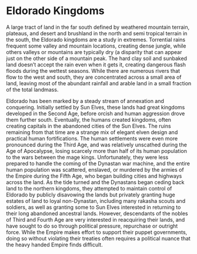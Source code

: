 # Eldorado Kingdoms

A large tract of land in the far south defined by weathered mountain terrain, plateaus, and desert and brushland in the north and semi tropical terrain in the south, the Eldorado kingdoms are a study in extremes. Torrential rains frequent some valley and mountain locations, creating dense jungle, while others valleys or mountains are typically dry (a disparity that can appear just on the other side of a mountain peak. The hard clay soil and sunbaked land doesn’t accept the rain even when it gets it, creating dangerous flash floods during the wettest seasons. While there are numerous rivers that flow to the west and south, they are concentrated across a small area of land, leaving most of the abundant rainfall and arable land in a small fraction of the total landmass.

Eldorado has been marked by a steady stream of annexation and conquering. Initially settled by Sun Elves, these lands had great kingdoms developed in the Second Age, before orcish and human aggression drove them further south. Eventually, the humans created kingdoms, often creating capitals in the abandoned cities of the Sun Elves. The ruins remaining from that time are a strange mix of elegant elven design and practical human fortifications. The human settlements were even more pronounced during the Third Age, and was relatively unscathed during the Age of Apocalypse, losing scarcely more than half of its human population to the wars between the mage kings. Unfortunately, they were less prepared to handle the coming of the Dynastan war machine, and the entire human population was scattered, enslaved, or murdered by the armies of the Empire during the Fifth Age, who began building cities and highways across the land. As the tide turned and the Dynastans began ceding back land to the northern kingdoms, they attempted to maintain control of Eldorado by publicly disavowing the lands but privately granting huge estates of land to loyal non-Dynastan, including many rakasha scouts and soldiers, as well as granting some to Sun Elves interested in returning to their long abandoned ancestral lands. However, descendants of the nobles of Third and Fourth Age are very interested in reacquiring their lands, and have sought to do so through political pressure, repurchase or outright force. While the Empire makes effort to support their puppet governments, doing so without violating their treaties often requires a political nuance that the heavy handed Empire finds difficult.
